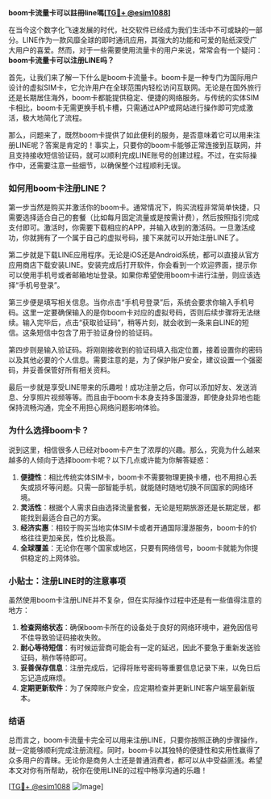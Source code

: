 **boom卡流量卡可以註冊line嗎[[TG💪+ @esim1088](https://t.me/s/esim1088)]**

在当今这个数字化飞速发展的时代，社交软件已经成为我们生活中不可或缺的一部分。LINE作为一款风靡全球的即时通讯应用，其强大的功能和可爱的贴纸深受广大用户的喜爱。然而，对于一些需要使用流量卡的用户来说，常常会有一个疑问：**boom卡流量卡可以注册LINE吗？**

首先，让我们来了解一下什么是boom卡流量卡。boom卡是一种专门为国际用户设计的虚拟SIM卡，它允许用户在全球范围内轻松访问互联网。无论是在国外旅行还是长期居住海外，boom卡都能提供稳定、便捷的网络服务。与传统的实体SIM卡相比，boom卡无需更换手机卡槽，只需通过APP或网站进行操作即可完成激活，极大地简化了流程。

那么，问题来了，既然boom卡提供了如此便利的服务，是否意味着它可以用来注册LINE呢？答案是肯定的！事实上，只要你的boom卡能够正常连接到互联网，并且支持接收短信验证码，就可以顺利完成LINE账号的创建过程。不过，在实际操作中，还需要注意一些细节，以确保整个过程顺利无误。

### **如何用boom卡注册LINE？**

第一步当然是购买并激活你的boom卡。通常情况下，购买流程非常简单快捷，只需要选择适合自己的套餐（比如每月固定流量或是按需计费），然后按照指引完成支付即可。激活时，你需要下载相应的APP，并输入收到的激活码。一旦激活成功，你就拥有了一个属于自己的虚拟号码，接下来就可以开始注册LINE了。

第二步就是下载LINE应用程序。无论是iOS还是Android系统，都可以直接从官方应用商店下载安装LINE。安装完成后打开软件，你会看到一个欢迎界面，提示你可以使用手机号或者邮箱地址登录。如果你希望使用boom卡进行注册，则应该选择“手机号登录”。

第三步便是填写相关信息。当你点击“手机号登录”后，系统会要求你输入手机号码。这里一定要确保输入的是你boom卡对应的虚拟号码，否则后续步骤将无法继续。输入完毕后，点击“获取验证码”，稍等片刻，就会收到一条来自LINE的短信。这条短信中包含了用于验证身份的验证码。

第四步则是输入验证码。将刚刚接收到的验证码填入指定位置，接着设置你的密码以及其他必要的个人信息。需要注意的是，为了保护账户安全，建议设置一个强密码，并妥善保管好所有相关资料。

最后一步就是享受LINE带来的乐趣啦！成功注册之后，你可以添加好友、发送消息、分享照片视频等等。而且由于boom卡本身支持多国漫游，即使身处异地也能保持流畅沟通，完全不用担心网络问题影响体验。

### **为什么选择boom卡？**

说到这里，相信很多人已经对boom卡产生了浓厚的兴趣。那么，究竟为什么越来越多的人倾向于选择boom卡呢？以下几点或许能为你解答疑惑：

1. **便捷性**：相比传统实体SIM卡，boom卡不需要物理更换卡槽，也不用担心丢失或损坏等问题。只需一部智能手机，就能随时随地切换不同国家的网络环境。
2. **灵活性**：根据个人需求自由选择流量套餐，无论是短期旅游还是长期定居，都能找到最适合自己的方案。
3. **经济实惠**：相较于购买当地实体SIM卡或者开通国际漫游服务，boom卡的价格往往更加亲民，性价比极高。
4. **全球覆盖**：无论你在哪个国家或地区，只要有网络信号，boom卡就能为你提供稳定的上网体验。

### **小贴士：注册LINE时的注意事项**

虽然使用boom卡注册LINE并不复杂，但在实际操作过程中还是有一些值得注意的地方：

1. **检查网络状态**：确保boom卡所在的设备处于良好的网络环境中，避免因信号不佳导致验证码接收失败。
2. **耐心等待短信**：有时候运营商可能会有一定的延迟，因此不要急于重新发送验证码，稍作等待即可。
3. **妥善保存信息**：注册完成后，记得将账号密码等重要信息记录下来，以免日后忘记造成麻烦。
4. **定期更新软件**：为了保障账户安全，应定期检查并更新LINE客户端至最新版本。

### **结语**

总而言之，boom卡流量卡完全可以用来注册LINE，只要你按照正确的步骤操作，就一定能够顺利完成注册流程。同时，boom卡以其独特的便捷性和实用性赢得了众多用户的青睐。无论你是商务人士还是普通消费者，都可以从中受益匪浅。希望本文对你有所帮助，祝你在使用LINE的过程中畅享沟通的乐趣！

[[TG💪+ @esim1088](https://t.me/s/esim1088) ![Image](https://i.postimg.cc/4NQfJmqS/Snipaste-2025-05-13-00-14-12.png)]